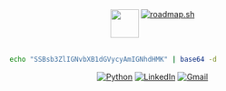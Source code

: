 <!-- ![hmmm](https://github.com/xtanion/xtanion/blob/output/github-contribution-grid-snake.svg) -->

<div align="center">
 
  <img src="https://c.tenor.com/UTxKJNlZilwAAAAi/luffy-monkey-d-luffy.gif" width="50" width="60" align="top">
<!--   <img src="https://github.com/xtanion/xtanion/blob/output/github-contribution-grid-snake.svg" width="60%"> -->
<a href="https://roadmap.sh"><img src="https://api.roadmap.sh/v1-badge/wide/6588daec54b577105139aaf7?variant=dark&roadmaps=backend%2Cfrontend%2Cpython%2Cjavascript" alt="roadmap.sh"/></a> 
</div>

</br>

```sh
echo "SSBsb3ZlIGNvbXB1dGVycyAmIGNhdHMK" | base64 -d
```
<div align="center" padding="10">
  
  [![Python](https://img.shields.io/badge/python-3670A0?style=for-the-badge&logo=python&logoColor=ffdd54)](https://blogs.python-gsoc.org/en/xtanions-blog/)
  [![LinkedIn](https://img.shields.io/badge/linkedin-%230077B5.svg?style=for-the-badge&logo=linkedin&logoColor=white)](https://www.linkedin.com/in/xtanion/)
  [![Gmail](https://img.shields.io/badge/Gmail-D14836?style=for-the-badge&logo=gmail&logoColor=white)](mailto:anandshivam54321@gmail.com)

</div>

